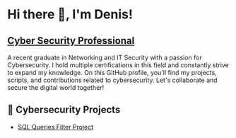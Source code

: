 # Hi there 👋, I'm Denis! 
## [Cyber Security Professional](https://www.linkedin.com/in/https://www.linkedin.com/in/denis-wagle-b3567b228//)  
A recent graduate in Networking and IT Security with a passion for Cybersecurity. I hold multiple certifications in this field and constantly strive to expand my knowledge. On this GitHub profile, you'll find my projects, scripts, and contributions related to cybersecurity. Let's collaborate and secure the digital world together!


## :briefcase: Cybersecurity Projects

* [SQL Queries Filter Project](https://www.linkedin.com/in/denis-wagle-b3567b228/)





